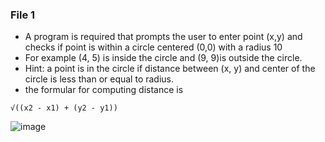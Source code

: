 ### File 1
* A program is required that prompts the user to enter point (x,y) and checks if point is within a circle centered (0,0) with a radius 10
* For example (4, 5) is inside the circle and (9, 9)is outside the circle.
* Hint: a point is in the circle if distance between (x, y) and center of the circle is less than or equal to radius.
* the formular for computing distance is 

```
√((x2 - x1) + (y2 - y1))

```
![image]('./CAT2_OOP')
